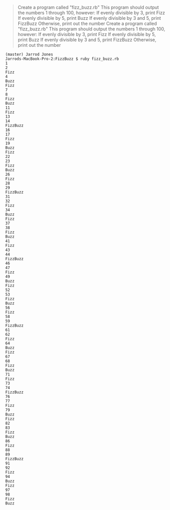 > Create a program called "fizz_buzz.rb"
> This program should output the numbers 1 through 100, however:
> If evenly divisible by 3, print Fizz
> If evenly divisible by 5, print Buzz
> If evenly divisible by 3 and 5, print FizzBuzz
> Otherwise, print out the number
> Create a program called "fizz_buzz.rb"
> This program should output the numbers 1 through 100, however:
> If evenly divisible by 3, print Fizz
> If evenly divisible by 5, print Buzz
> If evenly divisible by 3 and 5, print FizzBuzz
> Otherwise, print out the number


```
(master) Jarrod Jones
Jarrods-MacBook-Pro-2:FizzBuzz $ ruby fizz_buzz.rb
1
2
Fizz
4
Buzz
Fizz
7
8
Fizz
Buzz
11
Fizz
13
14
FizzBuzz
16
17
Fizz
19
Buzz
Fizz
22
23
Fizz
Buzz
26
Fizz
28
29
FizzBuzz
31
32
Fizz
34
Buzz
Fizz
37
38
Fizz
Buzz
41
Fizz
43
44
FizzBuzz
46
47
Fizz
49
Buzz
Fizz
52
53
Fizz
Buzz
56
Fizz
58
59
FizzBuzz
61
62
Fizz
64
Buzz
Fizz
67
68
Fizz
Buzz
71
Fizz
73
74
FizzBuzz
76
77
Fizz
79
Buzz
Fizz
82
83
Fizz
Buzz
86
Fizz
88
89
FizzBuzz
91
92
Fizz
94
Buzz
Fizz
97
98
Fizz
Buzz
```
